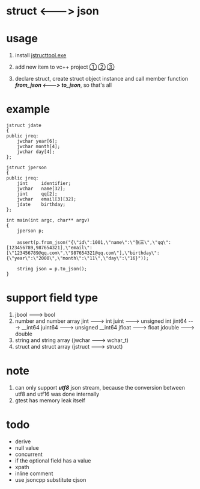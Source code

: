 # struct <---> json

# usage

1. install [jstructtool.exe](https://github.com/maoxingda/json_struct/releases)

2. add new item to vc++ project
[①](img/addnewitem.png)
[②](img/item.png)
[③](img/nonstdext.png)

3. declare struct, create struct object instance and call member function ***from_json <---> to_json***, so that's all

# example
```
jstruct jdate
{
public jreq:
    jwchar year[6];
    jwchar month[4];
    jwchar day[4];
};

jstruct jperson
{
public jreq:
    jint     identifier;
    jwchar   name[32];
    jint     qq[2];
    jwchar   email[3][32];
    jdate    birthday;
};

int main(int argc, char** argv)
{
    jperson p;
	
    assert(p.from_json("{\"id\":1001,\"name\":\"张三\",\"qq\":[123456789,987654321],\"email\":[\"123456789@qq.com\",\"987654321@qq.com\"],\"birthday\":{\"year\":\"2000\",\"month\":\"11\",\"day\":\"16}"));
	
    string json = p.to_json();
}
```

# support field type
1. jbool ---> bool
2. number and number array
	jint    ---> int
	juint   ---> unsigned int
	jint64  ---> __int64
	juint64 ---> unsigned __int64
	jfloat  ---> float
	jdouble ---> double
3. string and string array (jwchar  ---> wchar_t)
4. struct and struct array (jstruct ---> struct)

# note
1. can only support ***utf8*** json stream, because the conversion between utf8 and utf16 was done internally
2. gtest has memory leak itself

# todo
* derive
* null value
* concurrent
* if the optional field has a value
* xpath
* inline comment
* use jsoncpp substitute cjson
